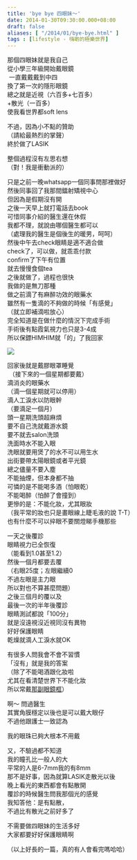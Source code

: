 ```yaml
---
title: 'bye bye 四眼妹～'
date: 2014-01-30T09:30:00.000+08:00
draft: false
aliases: [ "/2014/01/bye-bye.html" ]
tags : [lifestyle - 嗨啲的極樂世界]
---
```


那個四眼妹就是我自己   
從小學三年級開始戴眼鏡  
 一直戴戴戴到中四  
換了第一次的隱形眼鏡   
總之就是近視（六百多+七百多）  
+散光（一百多）   
使我看世界都soft lens     
  
不過，因為小不點的贊助  
（請給最熱烈的掌聲）   
終於做了LASIK     
  
整個過程沒有左思右想  
（對！我是衝動派的）     
  
只是之前一晚whatsapp一個同事問那裡做好   
然後同事回了我那間鐳射矯視中心  
但因為是假期沒有開   
之後一天早上就打電話去book   
可惜同事介紹的醫生還在休假   
我都不理，就說由哪個醫生都可以   
（處理我的醫生是個後生的暖男，呵呵）   
然後中午去check眼睛是適不適合做   
check了，可以做，就乖乖付款   
confirm了下午有位置   
就去慢慢食個tea   
之後就做了，過程也很快   
我做的是無刀那種   
做之前滴了有麻醉功效的眼藥水   
雖然有一隻滴的不夠做的時候「有感覺」   
（就立即補滴啦放心）   
完全知道是在做什麼的情況下完成手術   
手術後有點霞氣視力也只是3-4成   
所以保鏢HIMHIM就「的」了我回家     

[![](https://1.bp.blogspot.com/-8cmd9FTJWqg/XCizABKMwTI/AAAAAAAADdA/id7WWpGdFWQlxgRJfE_pJ92AzlLb3Ei2wCLcBGAs/s640/09.jpg)](https://1.bp.blogspot.com/-8cmd9FTJWqg/XCizABKMwTI/AAAAAAAADdA/id7WWpGdFWQlxgRJfE_pJ92AzlLb3Ei2wCLcBGAs/s1600/09.jpg)

回家後就是戴膠眼罩睡覺  
 （接下來的一個星期都要戴）   
滴消炎的眼藥水   
（滴一個星期就可以停用）   
滴人工淚水以防眼幹   
（要滴足一個月）   
頭一星期洗頭超麻煩   
要不自己洗就戴游水鏡   
要不就去salon洗頭   
洗面時水不能入眼   
洗眼就要用煲了的水不可以用生水   
出街要帶太陽眼鏡或者平光鏡   
總之儘量不要入塵   
不能抽煙，但本身都不抽   
可憐的是不能喝多酒（怕眼乾）   
不能喝醉（怕醉了會撞到）   
更慘的是：不能化妝，尤其眼妝   
（我平常的妝也只是畫眼線上睫毛液的說 T-T）   
也有什麼不可以捽眼不要關燈睇手機那些     
  
一天之後覆診  
眼睛視力已全恢復   
（能看到1.0甚至1.2）   
然後一個月都要去覆  
（右眼25度；左眼繼續0  
不過左眼是主力眼  
所以對也不算甚麼問題）  
之後三個月的覆以及  
最後一次的半年後覆診  
眼睛測試都說「100分」  
就是沒遠視沒近視同沒有異物  
好好保護眼睛  
乾燥就滴人工淚水就OK     
  
有很多人問我會不會不習慣   
「沒有」就是我的答案   
（除了不能喝酒跟化妝啦   
尤其在看清楚世界下不能化妝   
所以常戴[那副眼鏡框](http://www.hidie.net/2014/01/glasses-dangly-tr7510.html)）     
  
啊～ 問過醫生   
其實角膜穩定以後也是可以戴大眼仔   
不過他跟護士一致認為  

我的眼珠已夠大根本不用戴     
  
又，不驗過都不知道   
我的瞳孔比一般人的大   
平常的人是6-7mm我的有8mm   
那不是好事，因為就算LASIK走散光以後   
晚上看光的東西都會有點散開   
覆診的時候醫生問我那個光的感覺   
我知答他：是有點散，  
不過比有散光之前好多了     
  
不需要做四眼妹的生活多好   
大家都要好好保護眼睛啊       
  
  
（以上好長的一篇，真的有人會看完嗎哈哈）